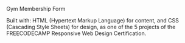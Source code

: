 Gym Membership Form

Built with: HTML (Hypertext Markup Language) for content, and CSS (Cascading Style Sheets) for design, as one of the 5 projects of the FREECODECAMP Responsive Web Design Certification.

